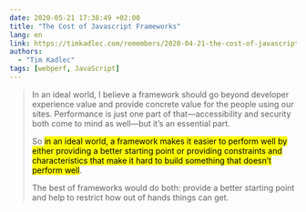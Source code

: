 ```yaml
---
date: 2020-05-21 17:38:49 +02:00
title: "The Cost of Javascript Frameworks"
lang: en
link: https://timkadlec.com/remembers/2020-04-21-the-cost-of-javascript-frameworks/
authors:
  - "Tim Kadlec"
tags: [webperf, JavaScript]
---
```


> In an ideal world, I believe a framework should go beyond developer experience value and provide concrete value for the people using our sites. Performance is just one part of that—accessibility and security both come to mind as well—but it’s an essential part.
>
> So <mark>in an ideal world, a framework makes it easier to perform well by either providing a better starting point or providing constraints and characteristics that make it hard to build something that doesn’t perform well</mark>.
>
> The best of frameworks would do both: provide a better starting point and help to restrict how out of hands things can get.
